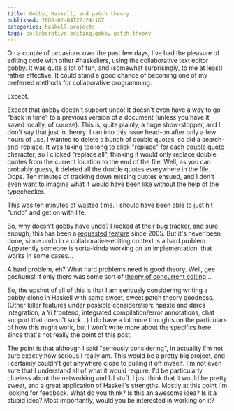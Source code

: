 ```yaml
---
title: Gobby, Haskell, and patch theory
published: 2008-02-04T22:24:16Z
categories: haskell,projects
tags: collaborative editing,gobby,patch theory
---
```


On a couple of occasions over the past few days, I've had the pleasure of editing code with other #haskellers, using the collaborative text editor <a href="http://gobby.0x539.de/trac/">gobby</a>.  It was quite a lot of fun, and (somewhat surprisingly, to me at least) rather effective.  It could stand a good chance of becoming one of my preferred methods for collaborative programming.

Except.

Except that gobby doesn't support undo!  It doesn't even have a way to go "back in time" to a previous version of a document (unless you have it saved locally, of course).  This is, quite plainly, a huge show-stopper, and I don't say that just in theory: I ran into this issue head-on after only a few hours of use.  I wanted to delete a bunch of double quotes, so did a search-and-replace.  It was taking too long to click "replace" for each double quote character, so I clicked "replace all", thinking it would only replace double quotes from the current location to the end of the file.  Well, as you can probably guess, it deleted all the double quotes everywhere in the file.  Oops. Ten minutes of tracking down missing quotes ensued, and I don't even want to imagine what it would have been like without the help of the typechecker.

This was ten minutes of wasted time.  I should have been able to just hit "undo" and get on with life.

So, why doesn't gobby have undo?  I looked at their <a href="http://gobby.0x539.de/trac/report/1">bug tracker</a>, and sure enough, this has been a <a href="http://gobby.0x539.de/trac/ticket/39">requested</a> <a href="http://gobby.0x539.de/trac/ticket/234">feature</a> since 2005.  But it's never been done, since undo in a collaborative-editing context is a hard problem.  Apparently someone is sorta-kinda working on an implementation, that works in some cases...

A hard problem, eh?  What hard problems need is good theory.  Well, gee goshums!  If only there was some sort of <a href="http://en.wikibooks.org/wiki/Understanding_darcs/Patch_theory">theory of concurrent editing</a>... 

So, the upshot of all of this is that I am seriously considering writing a gobby clone in Haskell with some sweet, sweet patch theory goodness.  (Other killer features under possible consideration: hpaste and darcs integration, a Yi frontend, integrated compilation/error annotations, chat support that doesn't suck...) I do have a lot more thoughts on the particulars of how this might work, but I won't write more about the specifics here since that's not really the point of this post.

The point is that although I said "seriously considering", in actuality I'm not sure exactly how serious I really am.  This would be a pretty big project, and I certainly couldn't get anywhere close to pulling it off myself.  I'm not even sure that I understand all of what it would require; I'd be particularly clueless about the networking and UI stuff.  I just think that it would be pretty sweet, and a great application of Haskell's strengths. Mostly at this point I'm looking for feedback.  What do you think?  Is this an awesome idea?  Is it a stupid idea?  Most importantly, would you be interested in working on it?


